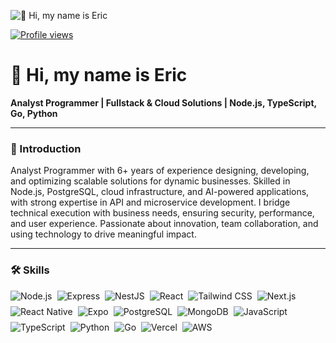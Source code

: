 ![👋 Hi, my name is Eric](https://mir-s3-cdn-cf.behance.net/project_modules/max_1200/79731568097599.5b50bca477735.jpg)

[![Profile views](https://shields.io/badge/Profile_views-1000-blue?style=flat&logo=github)](https://github.com/kerrickchan)

# 👋 Hi, my name is Eric

**Analyst Programmer | Fullstack & Cloud Solutions | Node.js, TypeScript, Go, Python**

---

### 🚀 Introduction

Analyst Programmer with 6+ years of experience designing, developing, and optimizing scalable solutions for dynamic businesses. Skilled in Node.js, PostgreSQL, cloud infrastructure, and AI-powered applications, with strong expertise in API and microservice development. I bridge technical execution with business needs, ensuring security, performance, and user experience. Passionate about innovation, team collaboration, and using technology to drive meaningful impact.

---

### 🛠️ Skills

<div style="display:flex;flex-wrap:wrap;gap:8px;align-items:center;">
  <img src="https://img.shields.io/badge/Node.js-8CC84B?logo=node.js&logoColor=white" alt="Node.js" />
  <img src="https://img.shields.io/badge/Express-000000?logo=express&logoColor=white" alt="Express" />
  <img src="https://img.shields.io/badge/NestJS-E0234E?logo=nestjs&logoColor=white" alt="NestJS" />
  <img src="https://img.shields.io/badge/React-20232A?logo=react&logoColor=61DAFB" alt="React" />
  <img src="https://img.shields.io/badge/Tailwind_CSS-38B2AC?logo=tailwind-css&logoColor=white" alt="Tailwind CSS" />
  <img src="https://img.shields.io/badge/Next.js-000000?logo=next.js&logoColor=white" alt="Next.js" />
  <img src="https://img.shields.io/badge/React_Native-20232A?logo=react&logoColor=61DAFB" alt="React Native" />
  <img src="https://img.shields.io/badge/Expo-000020?logo=expo&logoColor=white" alt="Expo" />
  <img src="https://img.shields.io/badge/PostgreSQL-316192?logo=postgresql&logoColor=white" alt="PostgreSQL" />
  <img src="https://img.shields.io/badge/MongoDB-4EA94B?logo=mongodb&logoColor=white" alt="MongoDB" />
  <img src="https://img.shields.io/badge/JavaScript-F7DF1C?logo=javascript&logoColor=white" alt="JavaScript" />
  <img src="https://img.shields.io/badge/TypeScript-3178C6?logo=typescript&logoColor=white" alt="TypeScript" />
  <img src="https://img.shields.io/badge/Python-306998?logo=python&logoColor=white" alt="Python" />
  <img src="https://img.shields.io/badge/Go-00ADD8?logo=go&logoColor=white" alt="Go" />
  <img src="https://img.shields.io/badge/Vercel-000000?logo=vercel&logoColor=white" alt="Vercel" />
  <img src="https://img.shields.io/badge/AWS-232F3E?style=flat&logo=amazonwebservices&logoColor=white" alt="AWS" />
</div>

<!--

---

Hide GitHub Stats due to old cache not update problem
### 📈 GitHub Stats
![GitHub stats](https://github-readme-stats.kerrickchan.com/api?username=kerrickchan&theme=blue-green)
[![GitHub Streak](https://github-readme-streak-stats-gules-psi.vercel.app?user=kerrickchan&theme=dark)](https://git.io/streak-stats)
![GitHub's Top Languages](https://github-readme-stats.kerrickchan.com/api/top-langs?username=kerrickchan&theme=blue-green)

---

-->
